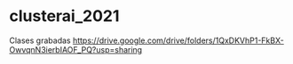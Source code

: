 # clusterai_2021

Clases grabadas https://drive.google.com/drive/folders/1QxDKVhP1-FkBX-OwvqnN3ierbIAOF_PQ?usp=sharing 
